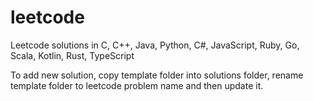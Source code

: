# leetcode
Leetcode solutions in C, C++, Java, Python, C#, JavaScript, Ruby, Go, Scala, Kotlin, Rust, TypeScript

To add new solution, copy template folder into solutions folder, rename template folder to leetcode problem name and then update it.
